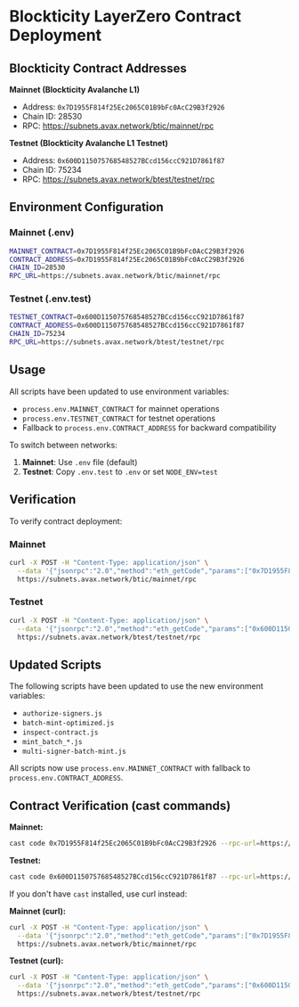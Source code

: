 # Blockticity LayerZero Contract Deployment

## Blockticity Contract Addresses

**Mainnet (Blockticity Avalanche L1)**  
- Address: `0x7D1955F814f25Ec2065C01B9bFc0AcC29B3f2926`  
- Chain ID: 28530  
- RPC: https://subnets.avax.network/btic/mainnet/rpc

**Testnet (Blockticity Avalanche L1 Testnet)**  
- Address: `0x600D115075768548527BCcd156ccC921D7861f87`  
- Chain ID: 75234  
- RPC: https://subnets.avax.network/btest/testnet/rpc

## Environment Configuration

### Mainnet (.env)
```bash
MAINNET_CONTRACT=0x7D1955F814f25Ec2065C01B9bFc0AcC29B3f2926
CONTRACT_ADDRESS=0x7D1955F814f25Ec2065C01B9bFc0AcC29B3f2926
CHAIN_ID=28530
RPC_URL=https://subnets.avax.network/btic/mainnet/rpc
```

### Testnet (.env.test)
```bash
TESTNET_CONTRACT=0x600D115075768548527BCcd156ccC921D7861f87
CONTRACT_ADDRESS=0x600D115075768548527BCcd156ccC921D7861f87
CHAIN_ID=75234
RPC_URL=https://subnets.avax.network/btest/testnet/rpc
```

## Usage

All scripts have been updated to use environment variables:
- `process.env.MAINNET_CONTRACT` for mainnet operations
- `process.env.TESTNET_CONTRACT` for testnet operations
- Fallback to `process.env.CONTRACT_ADDRESS` for backward compatibility

To switch between networks:
1. **Mainnet**: Use `.env` file (default)
2. **Testnet**: Copy `.env.test` to `.env` or set `NODE_ENV=test`

## Verification

To verify contract deployment:

### Mainnet
```bash
curl -X POST -H "Content-Type: application/json" \
  --data '{"jsonrpc":"2.0","method":"eth_getCode","params":["0x7D1955F814f25Ec2065C01B9bFc0AcC29B3f2926", "latest"],"id":1}' \
  https://subnets.avax.network/btic/mainnet/rpc
```

### Testnet
```bash
curl -X POST -H "Content-Type: application/json" \
  --data '{"jsonrpc":"2.0","method":"eth_getCode","params":["0x600D115075768548527BCcd156ccC921D7861f87", "latest"],"id":1}' \
  https://subnets.avax.network/btest/testnet/rpc
```

## Updated Scripts

The following scripts have been updated to use the new environment variables:
- `authorize-signers.js`
- `batch-mint-optimized.js`
- `inspect-contract.js`
- `mint_batch_*.js`
- `multi-signer-batch-mint.js`

All scripts now use `process.env.MAINNET_CONTRACT` with fallback to `process.env.CONTRACT_ADDRESS`.

## Contract Verification (cast commands)

**Mainnet:**
```bash
cast code 0x7D1955F814f25Ec2065C01B9bFc0AcC29B3f2926 --rpc-url=https://subnets.avax.network/btic/mainnet/rpc
```

**Testnet:**
```bash
cast code 0x600D115075768548527BCcd156ccC921D7861f87 --rpc-url=https://subnets.avax.network/btest/testnet/rpc
```

If you don't have `cast` installed, use curl instead:

**Mainnet (curl):**
```bash
curl -X POST -H "Content-Type: application/json" \
  --data '{"jsonrpc":"2.0","method":"eth_getCode","params":["0x7D1955F814f25Ec2065C01B9bFc0AcC29B3f2926", "latest"],"id":1}' \
  https://subnets.avax.network/btic/mainnet/rpc
```

**Testnet (curl):**
```bash
curl -X POST -H "Content-Type: application/json" \
  --data '{"jsonrpc":"2.0","method":"eth_getCode","params":["0x600D115075768548527BCcd156ccC921D7861f87", "latest"],"id":1}' \
  https://subnets.avax.network/btest/testnet/rpc
```